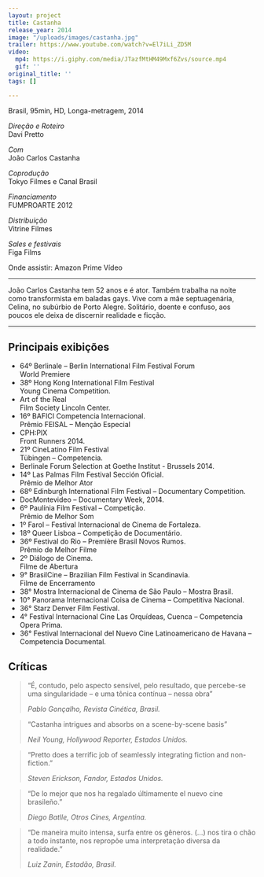 ```yaml
---
layout: project
title: Castanha
release_year: 2014
image: "/uploads/images/castanha.jpg"
trailer: https://www.youtube.com/watch?v=El7iLi_ZD5M
video:
  mp4: https://i.giphy.com/media/JTazfMtHM49Mxf6Zvs/source.mp4
  gif: ''
original_title: ''
tags: []

---
```

Brasil, 95min, HD, Longa-metragem, 2014

_Direção e Roteiro_  
Davi Pretto

_Com_    
João Carlos Castanha

_Coprodução_  
Tokyo Filmes e Canal Brasil

_Financiamento_  
FUMPROARTE 2012

_Distribuição_    
Vitrine Filmes

_Sales e festivais_  
Figa Films

Onde assistir: Amazon Prime Vídeo

***

João Carlos Castanha tem 52 anos e é ator. Também trabalha na noite como transformista em baladas gays. Vive com a mãe septuagenária, Celina, no subúrbio de Porto Alegre. Solitário, doente e confuso, aos poucos ele deixa de discernir realidade e ficção.

***

## Principais exibições

* 64º Berlinale – Berlin International Film Festival Forum  
  World Premiere
* 38º Hong Kong International Film Festival  
  Young Cinema Competition.
* Art of the Real  
  Film Society Lincoln Center.
* 16º BAFICI Competencia Internacional.  
  Prêmio FEISAL – Menção Especial
* CPH:PIX  
  Front Runners 2014.
* 21º CineLatino Film Festival  
  Tübingen – Competencia.
* Berlinale Forum Selection at Goethe Institut - Brussels 2014.
* 14º Las Palmas Film Festival Sección Oficial.  
  Prêmio de Melhor Ator
* 68º Edinburgh International Film Festival – Documentary Competition.
* DocMontevideo – Documentary Week, 2014.
* 6º Paulínia Film Festival – Competição.  
  Prêmio de Melhor Som
* 1º Farol – Festival Internacional de Cinema de Fortaleza.
* 18º Queer Lisboa – Competição de Documentário.
* 36º Festival do Rio – Première Brasil Novos Rumos.  
  Prêmio de Melhor Filme
* 2º Diálogo de Cinema.  
  Filme de Abertura
* 9° BrasilCine – Brazilian Film Festival in Scandinavia.  
  Filme de Encerramento
* 38° Mostra Internacional de Cinema de São Paulo – Mostra Brasil.
* 10° Panorama Internacional Coisa de Cinema – Competitiva Nacional.
* 36° Starz Denver Film Festival.
* 4° Festival Internacional Cine Las Orquídeas, Cuenca – Competencia Opera Prima.
* 36° Festival Internacional del Nuevo Cine Latinoamericano de Havana – Competencia Documental.

## Críticas

> “É, contudo, pelo aspecto sensível, pelo resultado, que percebe-se uma singularidade – e uma tônica contínua – nessa obra”
>
> _Pablo Gonçalho, Revista Cinética, Brasil._

> “Castanha intrigues and absorbs on a scene-by-scene basis”
>
> _Neil Young, Hollywood Reporter, Estados Unidos._

> “Pretto does a terrific job of seamlessly integrating fiction and non-fiction.”
>
> _Steven Erickson, Fandor, Estados Unidos._

> “De lo mejor que nos ha regalado últimamente el nuevo cine brasileño.”
>
> _Diego Batlle, Otros Cines, Argentina._

> “De maneira muito intensa, surfa entre os gêneros. (…) nos tira o chão a todo instante, nos repropõe uma interpretação diversa da realidade.”
>
> _Luiz Zanin, Estadão, Brasil._